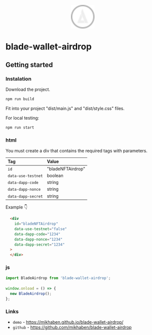 <p></p>
<p align="center">
  <a href="https://www.bladewallet.io/" target="_blank">
    <img width="77px" src="./img/blade-logo.svg"/>
  </a>
</p>

# blade-wallet-airdrop

## Getting started

### Instalation

Download the project.
``` bash
npm run build
```
Fit into your project "dist/main.js" and "dist/style.css" files.

For local testing:
``` bash
npm run start
```

### html

You must create a div that contains the required tags with parameters.

| Tag                 | Value |
|:--------------------|:------------------|
| `id`                | "bladeNFTAirdrop" |
| `data-use-testnet`  | boolean           |
| `data-dapp-code`    | string            |
| `data-dapp-nonce`   | string            |
| `data-dapp-secret`  | string            |

Example 👇

```html
  <div
    id="bladeNFTAirdrop"
    data-use-testnet="false"
    data-dapp-code="1234"
    data-dapp-nonce="1234"
    data-dapp-secret="1234"
  >
  </div>
```

### js

```javascript
import BladeAirdrop from 'blade-wallet-airdrop';

window.onload = () => {
  new BladeAirdrop();
};
```

### Links
* `demo` - https://mikhaben.github.io/blade-wallet-airdrop/
* `github` - https://github.com/mikhaben/blade-wallet-airdrop
